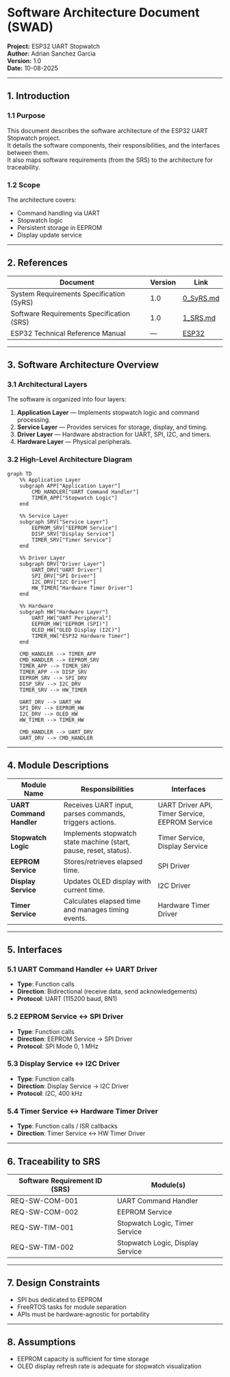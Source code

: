 # Software Architecture Document (SWAD)

**Project:** ESP32 UART Stopwatch  
**Author:** Adrian Sanchez Garcia  
**Version:** 1.0  
**Date:** 10-08-2025  

---

## 1. Introduction

### 1.1 Purpose
This document describes the software architecture of the ESP32 UART Stopwatch project.  
It details the software components, their responsibilities, and the interfaces between them.  
It also maps software requirements (from the SRS) to the architecture for traceability.

### 1.2 Scope
The architecture covers:
- Command handling via UART
- Stopwatch logic
- Persistent storage in EEPROM
- Display update service

---

## 2. References

| Document | Version | Link |
|----------|---------|------|
| System Requirements Specification (SyRS) | 1.0 | [0_SyRS.md](0_SyRS.md) |
| Software Requirements Specification (SRS) | 1.0 | [1_SRS.md](1_SRS.md) |
| ESP32 Technical Reference Manual | — | [ESP32](../00_Doc/esp32-wroom-32_datasheet_en.pdf) |

---

## 3. Software Architecture Overview

### 3.1 Architectural Layers
The software is organized into four layers:
1. **Application Layer** — Implements stopwatch logic and command processing.
2. **Service Layer** — Provides services for storage, display, and timing.
3. **Driver Layer** — Hardware abstraction for UART, SPI, I2C, and timers.
4. **Hardware Layer** — Physical peripherals.

### 3.2 High-Level Architecture Diagram

```mermaid
graph TD
    %% Application Layer
    subgraph APP["Application Layer"]
        CMD_HANDLER["UART Command Handler"]
        TIMER_APP["Stopwatch Logic"]
    end

    %% Service Layer
    subgraph SRV["Service Layer"]
        EEPROM_SRV["EEPROM Service"]
        DISP_SRV["Display Service"]
        TIMER_SRV["Timer Service"]
    end

    %% Driver Layer
    subgraph DRV["Driver Layer"]
        UART_DRV["UART Driver"]
        SPI_DRV["SPI Driver"]
        I2C_DRV["I2C Driver"]
        HW_TIMER["Hardware Timer Driver"]
    end

    %% Hardware
    subgraph HW["Hardware Layer"]
        UART_HW["UART Peripheral"]
        EEPROM_HW["EEPROM (SPI)"]
        OLED_HW["OLED Display (I2C)"]
        TIMER_HW["ESP32 Hardware Timer"]
    end

    CMD_HANDLER --> TIMER_APP
    CMD_HANDLER --> EEPROM_SRV
    TIMER_APP --> TIMER_SRV
    TIMER_APP --> DISP_SRV
    EEPROM_SRV --> SPI_DRV
    DISP_SRV --> I2C_DRV
    TIMER_SRV --> HW_TIMER

    UART_DRV --> UART_HW
    SPI_DRV --> EEPROM_HW
    I2C_DRV --> OLED_HW
    HW_TIMER --> TIMER_HW

    CMD_HANDLER --> UART_DRV
    UART_DRV --> CMD_HANDLER
```

---

## 4. Module Descriptions

| Module Name | Responsibilities | Interfaces |
|-------------|------------------|------------|
| **UART Command Handler** | Receives UART input, parses commands, triggers actions. | UART Driver API, Timer Service, EEPROM Service |
| **Stopwatch Logic** | Implements stopwatch state machine (start, pause, reset, status). | Timer Service, Display Service |
| **EEPROM Service** | Stores/retrieves elapsed time. | SPI Driver |
| **Display Service** | Updates OLED display with current time. | I2C Driver |
| **Timer Service** | Calculates elapsed time and manages timing events. | Hardware Timer Driver |

---

## 5. Interfaces

### 5.1 UART Command Handler ↔ UART Driver
- **Type**: Function calls
- **Direction**: Bidirectional (receive data, send acknowledgements)
- **Protocol**: UART (115200 baud, 8N1)

### 5.2 EEPROM Service ↔ SPI Driver
- **Type**: Function calls
- **Direction**: EEPROM Service → SPI Driver
- **Protocol**: SPI Mode 0, 1 MHz

### 5.3 Display Service ↔ I2C Driver
- **Type**: Function calls
- **Direction**: Display Service → I2C Driver
- **Protocol**: I2C, 400 kHz

### 5.4 Timer Service ↔ Hardware Timer Driver
- **Type**: Function calls / ISR callbacks
- **Direction**: Timer Service ↔ HW Timer Driver

---

## 6. Traceability to SRS

| Software Requirement ID (SRS) | Module(s) |
|--------------------------------|-----------|
| REQ-SW-COM-001 | UART Command Handler |
| REQ-SW-COM-002 | EEPROM Service |
| REQ-SW-TIM-001 | Stopwatch Logic, Timer Service |
| REQ-SW-TIM-002 | Stopwatch Logic, Display Service |

---

## 7. Design Constraints
- SPI bus dedicated to EEPROM
- FreeRTOS tasks for module separation
- APIs must be hardware-agnostic for portability

---

## 8. Assumptions
- EEPROM capacity is sufficient for time storage
- OLED display refresh rate is adequate for stopwatch visualization
